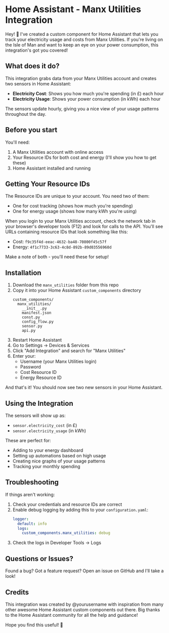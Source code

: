 # Home Assistant - Manx Utilities Integration

Hey! 👋 I've created a custom component for Home Assistant that lets you track your electricity usage and costs from Manx Utilities. If you're living on the Isle of Man and want to keep an eye on your power consumption, this integration's got you covered!

## What does it do?

This integration grabs data from your Manx Utilities account and creates two sensors in Home Assistant:
- **Electricity Cost**: Shows you how much you're spending (in £) each hour
- **Electricity Usage**: Shows your power consumption (in kWh) each hour

The sensors update hourly, giving you a nice view of your usage patterns throughout the day.

## Before you start

You'll need:
1. A Manx Utilities account with online access
2. Your Resource IDs for both cost and energy (I'll show you how to get these)
3. Home Assistant installed and running

## Getting Your Resource IDs

The Resource IDs are unique to your account. You need two of them:
- One for cost tracking (shows how much you're spending)
- One for energy usage (shows how many kWh you're using)

When you login to your Manx Utilities account, check the network tab in your browser's developer tools (F12) and look for calls to the API. You'll see URLs containing resource IDs that look something like this:
- Cost: `f9c35f4d-eeac-4632-ba48-70800f45c57f`
- Energy: `4f1c7733-3c63-4c8d-892b-89d03556960d`

Make a note of both - you'll need these for setup!

## Installation

1. Download the `manx_utilities` folder from this repo
2. Copy it into your Home Assistant `custom_components` directory
   ```
   custom_components/
     manx_utilities/
       __init__.py
       manifest.json
       const.py
       config_flow.py
       sensor.py
       api.py
   ```
3. Restart Home Assistant
4. Go to Settings → Devices & Services
5. Click "Add Integration" and search for "Manx Utilities"
6. Enter your:
   - Username (your Manx Utilities login)
   - Password
   - Cost Resource ID
   - Energy Resource ID

And that's it! You should now see two new sensors in your Home Assistant.

## Using the Integration

The sensors will show up as:
- `sensor.electricity_cost` (in £)
- `sensor.electricity_usage` (in kWh)

These are perfect for:
- Adding to your energy dashboard
- Setting up automations based on high usage
- Creating nice graphs of your usage patterns
- Tracking your monthly spending

## Troubleshooting

If things aren't working:

1. Check your credentials and resource IDs are correct
2. Enable debug logging by adding this to your `configuration.yaml`:
   ```yaml
   logger:
     default: info
     logs:
       custom_components.manx_utilities: debug
   ```
3. Check the logs in Developer Tools → Logs

## Questions or Issues?

Found a bug? Got a feature request? Open an issue on GitHub and I'll take a look! 

## Credits

This integration was created by @yourusername with inspiration from many other awesome Home Assistant custom components out there. Big thanks to the Home Assistant community for all the help and guidance!

Hope you find this useful! 🚀
